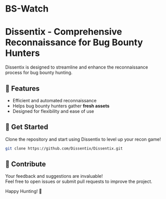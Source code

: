 # BS-Watch

# Dissentix - Comprehensive Reconnaissance for Bug Bounty Hunters  

Dissentix is designed to streamline and enhance the reconnaissance process for bug bounty hunting.  

## 🚀 Features  
- Efficient and automated reconnaissance  
- Helps bug bounty hunters gather **fresh assets**  
- Designed for flexibility and ease of use  

## 🎯 Get Started  
Clone the repository and start using Dissentix to level up your recon game!  

```bash
git clone https://github.com/Dissentix/Dissentix.git
```

## 🤝 Contribute  
Your feedback and suggestions are invaluable!  
Feel free to open issues or submit pull requests to improve the project.  

Happy Hunting! 🎉  
